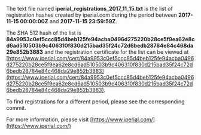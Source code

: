 The text file named **iperial_registrations_2017_11_15.txt** is the list of registration hashes created by iperial.com during the period between **2017-11-15 00:00:00Z** and **2017-11-15 23:59:59Z**.

The SHA 512 hash of the list is **84a9953c0ef5ccc85d4beb125fe94acba0496d275220b28ce5f9ea62e8cd6ad510503b9c406310f830d215bad35f24c72d6bedb28784e84c468da29e852b3883** and the registration certificate for the list can be viewed at [https://www.iperial.com/cert/84a9953c0ef5ccc85d4beb125fe94acba0496d275220b28ce5f9ea62e8cd6ad510503b9c406310f830d215bad35f24c72d6bedb28784e84c468da29e852b3883](https://www.iperial.com/cert/84a9953c0ef5ccc85d4beb125fe94acba0496d275220b28ce5f9ea62e8cd6ad510503b9c406310f830d215bad35f24c72d6bedb28784e84c468da29e852b3883).

To find registrations for a different period, please see the corresponding commit.

For more information, please visit [https://www.iperial.com/](https://www.iperial.com/)
